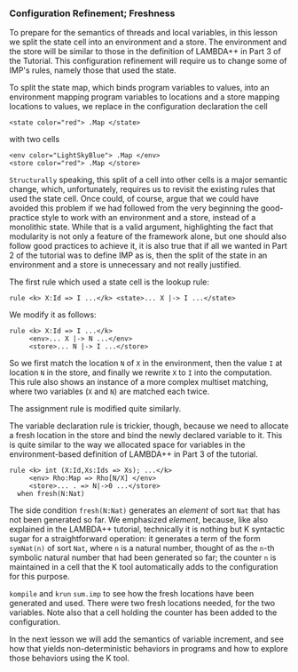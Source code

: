 ### Configuration Refinement; Freshness

To prepare for the semantics of threads and local variables, in this lesson we
split the state cell into an environment and a store.  The environment and
the store will be similar to those in the definition of LAMBDA++ in Part
3 of the Tutorial.  This configuration refinement will require us to change some
of IMP's rules, namely those that used the state.

To split the state map, which binds program variables to values, into an
environment mapping program variables to locations and a store mapping
locations to values, we replace in the configuration declaration the cell

    <state color="red"> .Map </state>

with two cells

    <env color="LightSkyBlue"> .Map </env>
    <store color="red"> .Map </store>

`Structurally` speaking, this split of a cell into other cells is a major
semantic change, which, unfortunately, requires us to revisit the existing
rules that used the state cell.  Once could, of course, argue that we could
have avoided this problem if we had followed from the very beginning the
good-practice style to work with an environment and a store, instead of a
monolithic state.  While that is a valid argument, highlighting the fact that
modularity is not only a feature of the framework alone, but one should also
follow good practices to achieve it, it is also true that if all we wanted
in Part 2 of the tutorial was to define IMP as is, then the split of the state
in an environment and a store is unnecessary and not really justified.

The first rule which used a state cell is the lookup rule:

    rule <k> X:Id => I ...</k> <state>... X |-> I ...</state>

We modify it as follows:

    rule <k> X:Id => I ...</k>
         <env>... X |-> N ...</env>
         <store>... N |-> I ...</store>

So we first match the location `N` of `X` in the environment, then the value `I`
at location `N` in the store, and finally we rewrite `X` to `I` into the
computation.  This rule also shows an instance of a more complex
multiset matching, where two variables (`X` and `N`) are matched each twice.

The assignment rule is modified quite similarly.

The variable declaration rule is trickier, though, because we need to allocate
a fresh location in the store and bind the newly declared variable to it.
This is quite similar to the way we allocated space for variables in
the environment-based definition of LAMBDA++ in Part 3 of the tutorial.

    rule <k> int (X:Id,Xs:Ids => Xs); ...</k>
         <env> Rho:Map => Rho[N/X] </env>
         <store>... . => N|->0 ...</store>
      when fresh(N:Nat)

The side condition `fresh(N:Nat)` generates an *element* of sort `Nat` that has
not been generated so far.  We emphasized *element*, because, like also explained
in the LAMBDA++ tutorial, technically it is nothing but K syntactic sugar for
a straightforward operation: it generates a term of the form `symNat(n)` of sort
`Nat`, where `n` is a natural number, thought of as the `n`-th symbolic natural
number that had been generated so far; the counter `n` is maintained in a
cell that the K tool automatically adds to the configuration for this purpose.

`kompile` and `krun` `sum.imp` to see how the fresh locations have been generated and
used.  There were two fresh locations needed, for the two variables.  Note
also that a cell holding the counter has been added to the configuration.

In the next lesson we will add the semantics of variable increment, and see
how that yields non-deterministic behaviors in programs and how to explore
those behaviors using the K tool.

